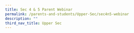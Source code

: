 ```yaml
---
title: Sec 4 & 5 Parent Webinar
permalink: /parents-and-students/Upper-Sec/sec4n5-webinar
description: ""
third_nav_title: Upper Sec
---
```

